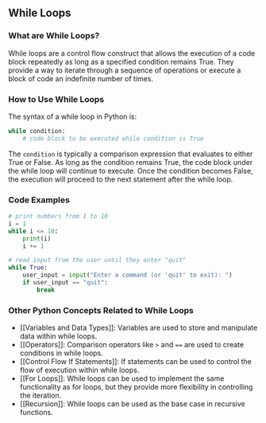 ## While Loops

### What are While Loops?
While loops are a control flow construct that allows the execution of a code block repeatedly as long as a specified condition remains True. They provide a way to iterate through a sequence of operations or execute a block of code an indefinite number of times.

### How to Use While Loops
The syntax of a while loop in Python is:

```python
while condition:
    # code block to be executed while condition is True
```

The `condition` is typically a comparison expression that evaluates to either True or False. As long as the condition remains True, the code block under the while loop will continue to execute. Once the condition becomes False, the execution will proceed to the next statement after the while loop.

### Code Examples
```python
# print numbers from 1 to 10
i = 1
while i <= 10:
    print(i)
    i += 1
```

```python
# read input from the user until they enter "quit"
while True:
    user_input = input("Enter a command (or 'quit' to exit): ")
    if user_input == "quit":
        break
```

### Other Python Concepts Related to While Loops

- [[Variables and Data Types]]: Variables are used to store and manipulate data within while loops.
- [[Operators]]: Comparison operators like `>` and `==` are used to create conditions in while loops.
- [[Control Flow If Statements]]: If statements can be used to control the flow of execution within while loops.
- [[For Loops]]: While loops can be used to implement the same functionality as for loops, but they provide more flexibility in controlling the iteration.
- [[Recursion]]: While loops can be used as the base case in recursive functions.